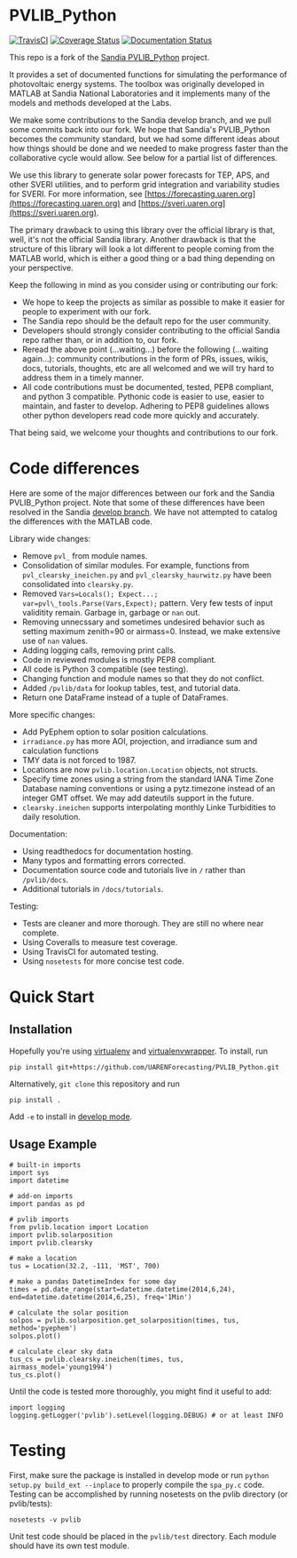 PVLIB_Python
============

[![TravisCI](https://travis-ci.org/UARENForecasting/PVLIB_Python.svg)](https://travis-ci.org/UARENForecasting/PVLIB_Python)
[![Coverage Status](https://img.shields.io/coveralls/UARENForecasting/PVLIB_Python.svg)](https://coveralls.io/r/UARENForecasting/PVLIB_Python)
[![Documentation Status](https://readthedocs.org/projects/uarenforecasting-pvlib-python/badge/?version=latest)](http://uarenforecasting-pvlib-python.readthedocs.org/en/latest/)

This repo is a fork of the [Sandia PVLIB_Python](https://github.com/Sandia-Labs/PVLIB_Python) project.

It provides a set of documented functions for simulating the performance of photovoltaic energy systems. The toolbox was originally developed in MATLAB at Sandia National Laboratories and it implements many of the models and methods developed at the Labs. 

We make some contributions to the Sandia develop branch, and we pull some commits back into our fork. We hope that Sandia's PVLIB_Python becomes the community standard, but we had some different ideas about how things should be done and we needed to make progress faster than the collaborative cycle would allow. See below for a partial list of differences. 

We use this library to generate solar power forecasts for TEP, APS, and other SVERI utilities, and to perform grid integration and variability studies for SVERI. For more information, see [https://forecasting.uaren.org](https://forecasting.uaren.org) and [https://sveri.uaren.org](https://sveri.uaren.org).

The primary drawback to using this library over the official library is that, well, it's not the official Sandia library. Another drawback is that the structure of this library will look a lot different to people coming from the MATLAB world, which is either a good thing or a bad thing depending on your perspective. 

Keep the following in mind as you consider using or contributing our fork:

* We hope to keep the projects as similar as possible to make it easier for people to experiment with our fork. 
* The Sandia repo should be the default repo for the user community.
* Developers should strongly consider contributing to the official Sandia repo rather than, or in addition to, our fork.
* Reread the above point (...waiting...) before the following (...waiting again...): community contributions in the form of PRs, issues, wikis, docs, tutorials, thoughts, etc are all welcomed and we will try hard to address them in a timely manner.
* All code contributions must be documented, tested, PEP8 compliant, and python 3 compatible. Pythonic code is easier to use, easier to maintain, and faster to develop. Adhering to PEP8 guidelines allows other python developers read code more quickly and accurately. 

That being said, we welcome your thoughts and contributions to our fork.


Code differences
================
Here are some of the major differences between our fork and the Sandia PVLIB\_Python project. Note that some of these differences have been resolved in the Sandia [develop branch](https://github.com/Sandia-Labs/PVLIB_Python/tree/develop). We have not attempted to catalog the differences with the MATLAB code.

Library wide changes:
* Remove ``pvl_`` from module names.
* Consolidation of similar modules. For example, functions from ``pvl_clearsky_ineichen.py`` and ``pvl_clearsky_haurwitz.py`` have been consolidated into ``clearsky.py``. 
* Removed ``Vars=Locals(); Expect...; var=pvl\_tools.Parse(Vars,Expect);`` pattern. Very few tests of input validitity remain. Garbage in, garbage or ``nan`` out.
* Removing unnecssary and sometimes undesired behavior such as setting maximum zenith=90 or airmass=0. Instead, we make extensive use of ``nan`` values.
* Adding logging calls, removing print calls.
* Code in reviewed modules is mostly PEP8 compliant.
* All code is Python 3 compatible (see testing).
* Changing function and module names so that they do not conflict.
* Added ``/pvlib/data`` for lookup tables, test, and tutorial data.
* Return one DataFrame instead of a tuple of DataFrames.

More specific changes:
* Add PyEphem option to solar position calculations. 
* ``irradiance.py`` has more AOI, projection, and irradiance sum and calculation functions
* TMY data is not forced to 1987.
* Locations are now ``pvlib.location.Location`` objects, not structs.
* Specify time zones using a string from the standard IANA Time Zone Database naming conventions or using a pytz.timezone instead of an integer GMT offset. We may add dateutils support in the future.
* ``clearsky.ineichen`` supports interpolating monthly Linke Turbidities to daily resolution.

Documentation:
* Using readthedocs for documentation hosting.
* Many typos and formatting errors corrected.
* Documentation source code and tutorials live in ``/`` rather than ``/pvlib/docs``.
* Additional tutorials in ``/docs/tutorials``.

Testing:
* Tests are cleaner and more thorough. They are still no where near complete.
* Using Coveralls to measure test coverage. 
* Using TravisCI for automated testing.
* Using ``nosetests`` for more concise test code. 


Quick Start
===========

Installation
------------
Hopefully you're using [virtualenv](http://virtualenv.readthedocs.org/en/latest/) and [virtualenvwrapper](http://virtualenvwrapper.readthedocs.org). To install, run

```
pip install git+https://github.com/UARENForecasting/PVLIB_Python.git
```

Alternatively, ``git clone`` this repository and run

```
pip install .
```

Add ``-e`` to install in [develop mode](http://pip.readthedocs.org/en/latest/reference/pip_install.html#editable-installs).

Usage Example
-------------
```
# built-in imports
import sys
import datetime

# add-on imports
import pandas as pd

# pvlib imports
from pvlib.location import Location
import pvlib.solarposition
import pvlib.clearsky

# make a location
tus = Location(32.2, -111, 'MST', 700)

# make a pandas DatetimeIndex for some day
times = pd.date_range(start=datetime.datetime(2014,6,24), end=datetime.datetime(2014,6,25), freq='1Min')

# calculate the solar position
solpos = pvlib.solarposition.get_solarposition(times, tus, method='pyephem')
solpos.plot()

# calculate clear sky data
tus_cs = pvlib.clearsky.ineichen(times, tus, airmass_model='young1994')
tus_cs.plot()
```

Until the code is tested more thoroughly, you might find it useful to add:
```
import logging
logging.getLogger('pvlib').setLevel(logging.DEBUG) # or at least INFO
```


Testing
============
First, make sure the package is installed in develop mode or run ``python setup.py build_ext --inplace`` to properly compile the ``spa_py.c`` code. Testing can be accomplished by running nosetests on the pvlib directory (or pvlib/tests):
```
nosetests -v pvlib
```
Unit test code should be placed in the ``pvlib/test`` directory. Each module should have its own test module. 
